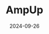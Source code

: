 ---  
layout: startup_page  
title: "AmpUp"  
id: "ampup.io"  
permalink: "/ampupampup.io09262024/"  
website: "https://www.ampup.io/"  
funding_round: "Series A"  
funding_amount: "$15M"  
investors: "Touchdown Ventures, Autotech Ventures, MUUS Climate Partners, Holman, Goodyear, Foothill Ventures, WEX Venture Capital, TechNexus Venture Collaborative, Powerhouse Ventures, Connecticut Innovations"  
about: "AmpUp provides a leading electric vehicle (EV) charging platform that simplifies EV charging with smart technology solutions balancing energy usage for a cleaner grid. In three years, their software has captured 4% of the U.S. commercial L2 market with a 98.5% charging session success rate and 99.9% uptime. They serve over 1,000 customers across the U.S. and Canada."  
markets: "Electric Vehicle Charging, Energy Management, Automotive, Media and Information Services (B2B), Road, Information Services (B2C), CleanTech, LOHAS & Wellness, Mobility Tech, Climate Tech, Mobile, Software Development"  
hq: "Santa Clara, California, United States"  
founded_year: "2018"  
linkedin: "https://www.linkedin.com/company/ampup-charging"  
twitter: "https://twitter.com/ampup_io"  
instagram: ""  
facebook: "https://www.facebook.com/ampup.io"  
crunchbase: "https://www.crunchbase.com/organization/ampup"  
pitchbook: "https://pitchbook.com/profiles/company/225982-36"  

date_display: "26-Sep-2024"  
date: "2024-09-26"

# SEO Optimization  
meta_title: "AmpUp - Series A Funding ($15M)"  
meta_description: "AmpUp, AmpUp provides a leading electric vehicle (EV) charging platform that simplifies EV charging with smart technology solutions balancing energy usage fo..."  
meta_keywords: "AmpUp, Electric Vehicle Charging, Energy Management, Automotive, Media and Information Services (B2B), Road, Information Services (B2C), CleanTech, LOHAS & Wellness, Mobility Tech, Climate Tech, Mobile, Software Development, Series A funding"  
canonical_url: "https://startup.projectstartups.com/ampupampup.io09262024/"  
---